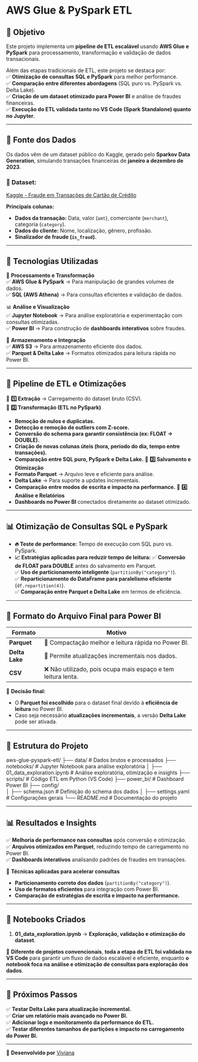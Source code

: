 # **AWS Glue & PySpark ETL**

## 📌 **Objetivo**
Este projeto implementa um **pipeline de ETL escalável** usando **AWS Glue e PySpark** para processamento, transformação e validação de dados transacionais.  

Além das etapas tradicionais de ETL, este projeto se destaca por:  
✅ **Otimização de consultas SQL e PySpark** para melhor performance.  
✅ **Comparação entre diferentes abordagens** (SQL puro vs. PySpark vs. Delta Lake).  
✅ **Criação de um dataset otimizado para Power BI** e análise de fraudes financeiras.  
✅ **Execução do ETL validada tanto no VS Code (Spark Standalone) quanto no Jupyter.**  

---

## 🔹 **Fonte dos Dados**
Os dados vêm de um dataset público do Kaggle, gerado pelo **Sparkov Data Generation**, simulando transações financeiras de **janeiro a dezembro de 2023**.

### 📌 **Dataset**:
[Kaggle - Fraude em Transações de Cartão de Crédito](https://www.kaggle.com/competitions/fraude-em-transaes-de-carto-de-crdito/data)

**Principais colunas:**
- **Dados da transação:** Data, valor (`amt`), comerciante (`merchant`), categoria (`category`).
- **Dados do cliente:** Nome, localização, gênero, profissão.
- **Sinalizador de fraude (`is_fraud`).**

---

## 🔹 **Tecnologias Utilizadas**
💾 **Processamento e Transformação**  
✅ **AWS Glue & PySpark** → Para manipulação de grandes volumes de dados.  
✅ **SQL (AWS Athena)** → Para consultas eficientes e validação de dados.  

📊 **Análise e Visualização**  
✅ **Jupyter Notebook** → Para análise exploratória e experimentação com consultas otimizadas.  
✅ **Power BI** → Para construção de **dashboards interativos** sobre fraudes.  

🚀 **Armazenamento e Integração**  
✅ **AWS S3** → Para armazenamento eficiente dos dados.  
✅ **Parquet & Delta Lake** → Formatos otimizados para leitura rápida no Power BI.  

---

## 🚀 **Pipeline de ETL e Otimizações**
🔹 **1️⃣ Extração** → Carregamento do dataset bruto (CSV).  
🔹 **2️⃣ Transformação (ETL no PySpark)**
   - **Remoção de nulos e duplicatas.**
   - **Detecção e remoção de outliers com Z-score.**
   - **Conversão do schema para garantir consistência (ex: FLOAT → DOUBLE).**
   - **Criação de novas colunas úteis (hora, período do dia, tempo entre transações).**
   - **Comparação entre SQL puro, PySpark e Delta Lake.**
🔹 **3️⃣ Salvamento e Otimização**
   - **Formato Parquet** → Arquivo leve e eficiente para análise.
   - **Delta Lake** → Para suporte a updates incrementais.
   - **Comparação entre modos de escrita e impacto na performance.**
🔹 **4️⃣ Análise e Relatórios**
   - **Dashboards no Power BI** conectados diretamente ao dataset otimizado.

---

## 📊 **Otimização de Consultas SQL e PySpark**
- **🔥 Teste de performance:** Tempo de execução com SQL puro vs. PySpark.
- **📈 Estratégias aplicadas para reduzir tempo de leitura:**
  ✅ **Conversão de FLOAT para DOUBLE** antes do salvamento em Parquet.  
  ✅ **Uso de particionamento inteligente** (`partitionBy("category")`).  
  ✅ **Reparticionamento do DataFrame para paralelismo eficiente** (`df.repartition(4)`).  
  ✅ **Comparação entre Parquet e Delta Lake** em termos de eficiência.  

---

## 🔹 **Formato do Arquivo Final para Power BI**
| Formato | Motivo |
|---------|--------|
| **Parquet** | 🚀 Compactação melhor e leitura rápida no Power BI. |
| **Delta Lake** | 🔄 Permite atualizações incrementais nos dados. |
| **CSV** | ❌ Não utilizado, pois ocupa mais espaço e tem leitura lenta. |

📌 **Decisão final:**  
- O **Parquet foi escolhido** para o dataset final devido à **eficiência de leitura** no Power BI.  
- Caso seja necessário **atualizações incrementais**, a versão **Delta Lake** pode ser ativada.

---

## 🔹 **Estrutura do Projeto**

aws-glue-pyspark-etl/
├── data/                          # Dados brutos e processados
├── notebooks/                      # Jupyter Notebook para análise exploratória
│   ├── 01_data_exploration.ipynb   # Análise exploratória, otimização e insights
├── scripts/                        # Código ETL em Python (VS Code)
├── power_bi/                        # Dashboard Power BI
├── config/                         
│   ├── schema.json                 # Definição do schema dos dados
│   ├── settings.yaml                # Configurações gerais
└── README.md                        # Documentação do projeto

---

## 📊 **Resultados e Insights**
✅ **Melhoria de performance nas consultas** após conversão e otimização.  
✅ **Arquivos otimizados em Parquet**, reduzindo tempo de carregamento no Power BI.  
✅ **Dashboards interativos** analisando padrões de fraudes em transações.  

🚀 **Técnicas aplicadas para acelerar consultas**  
- **Particionamento correto dos dados** (`partitionBy("category")`).  
- **Uso de formatos eficientes** para integração com Power BI.  
- **Comparação de estratégias de escrita e impacto na performance.**  

---

## 📔 **Notebooks Criados**
1. **01_data_exploration.ipynb** → **Exploração, validação e otimização do dataset**.  

📌 **Diferente de projetos convencionais**, **toda a etapa de ETL foi validada no VS Code** para garantir um fluxo de dados escalável e eficiente, enquanto **o notebook foca na análise e otimização de consultas para exploração dos dados**.

---

## 🔄 **Próximos Passos**
✅ **Testar Delta Lake para atualização incremental.**  
✅ **Criar um relatório mais avançado no Power BI.**  
✅ **Adicionar logs e monitoramento da performance do ETL.**  
✅ **Testar diferentes tamanhos de partições e impacto no carregamento do Power BI.**  

---

📌 **Desenvolvido por** [Viviana](https://github.com/vivinfor)  
